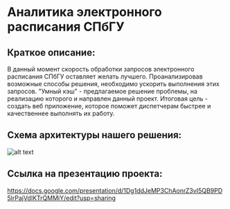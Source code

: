 # Аналитика электронного расписания СПбГУ
## Краткое описание:
В данный момент скорость обработки запросов электронного расписания СПбГУ оставляет желать лучшего. Проанализировав возможные способы решения, необходимо ускорить выполнения этих запросов. "Умный кэш" - предлагаемое решение проблемы, на реализацию которого и направлен данный проект. Итоговая цель - создать веб приложение, которое поможет диспетчерам быстрее и качественнее выполнять их работу. 

## Схема архитектуры нашего решения:
![alt text](https://sun9-46.userapi.com/c854524/v854524277/19e026/pUq9oZh3RqY.jpg)


## Ссылка на презентацию проекта:
https://docs.google.com/presentation/d/1Dg1ddJeMP3ChAonrZ3vI5QB9PD5lrPajVdIKTrQMMiY/edit?usp=sharing
